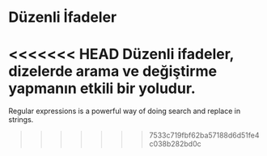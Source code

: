 # Düzenli İfadeler

<<<<<<< HEAD
Düzenli ifadeler, dizelerde arama ve değiştirme yapmanın etkili bir yoludur.
=======
Regular expressions is a powerful way of doing search and replace in strings.
>>>>>>> 7533c719fbf62ba57188d6d51fe4c038b282bd0c
